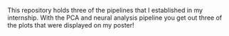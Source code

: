 This repository holds three of the pipelines that I established in my internship. With the PCA and neural analysis pipeline you get out three of the plots that were displayed on my poster! 
 
